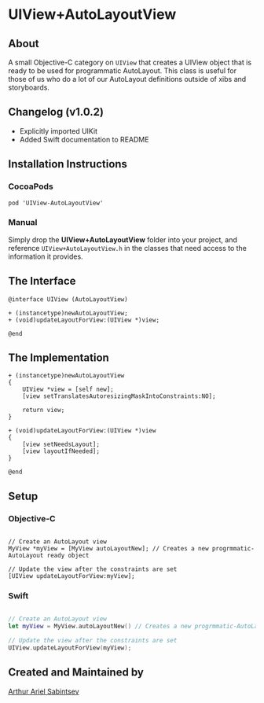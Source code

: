 # UIView+AutoLayoutView

## About
A small Objective-C category on `UIView` that creates a UIView object that is ready to be used for programmatic AutoLayout. This class is useful for those of us who do a lot of our AutoLayout definitions outside of xibs and storyboards.

## Changelog (v1.0.2)
- Explicitly imported UIKit
- Added Swift documentation to README

## Installation Instructions

### CocoaPods
```
pod 'UIView-AutoLayoutView'
```
### Manual
Simply drop the **UIView+AutoLayoutView** folder into your project, and reference `UIView+AutoLayoutView.h` in the classes that need access to the information it provides.

## The Interface

``` obj-c
@interface UIView (AutoLayoutView)

+ (instancetype)newAutoLayoutView;
+ (void)updateLayoutForView:(UIView *)view;

@end
```

## The Implementation
``` obj-c
+ (instancetype)newAutoLayoutView
{
    UIView *view = [self new];
    [view setTranslatesAutoresizingMaskIntoConstraints:NO];
    
    return view;
}

+ (void)updateLayoutForView:(UIView *)view
{
    [view setNeedsLayout];
    [view layoutIfNeeded];
}

@end
```

## Setup 

### Objective-C
```objc

// Create an AutoLayout view
MyView *myView = [MyView autoLayoutNew]; // Creates a new progrmmatic-AutoLayout ready object

// Update the view after the constraints are set
[UIView updateLayoutForView:myView];
```

### Swift
```swift

// Create an AutoLayout view
let myView = MyView.autoLayoutNew() // Creates a new progrmmatic-AutoLayout ready object

// Update the view after the constraints are set
UIView.updateLayoutForView(myView);
```

## Created and Maintained by
[Arthur Ariel Sabintsev](http://www.sabintsev.com/) 
